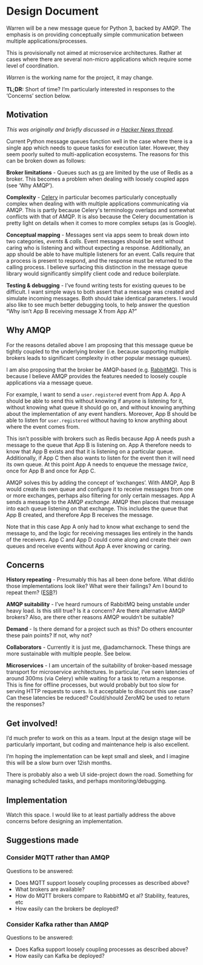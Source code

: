 # Design Document

Warren will be a new message queue for Python 3, backed by AMQP. 
The emphasis is on providing conceptually simple communication 
between multiple applications/processes.

This is provisionally not aimed at microservice architectures. Rather 
at cases where there are several non-micro applications which require some 
level of coordination.

*Warren* is the working name for the project, it may change.

**TL;DR:** Short of time? I’m particularly interested in responses to the ‘Concerns’ section below.

## Motivation

*This was originally and briefly discussed in a 
[Hacker News thread](https://news.ycombinator.com/item?id=14556988).*

Current Python message queues function well in the case where there 
is a single app which needs to queue tasks for execution later.
However, they seem poorly suited to multi-application ecosystems.
The reasons for this can be broken down as follows:

**Broker limitations** - Queues such as [rq](http://python-rq.org/)
are limited by the use of Redis as a broker. This 
becomes a problem when dealing with loosely coupled apps (see ‘Why AMQP’).

**Complexity** - [Celery](http://celery.readthedocs.io/) in particular 
becomes particularly conceptually complex when dealing with with 
multiple applications communicating via AMQP. This is partly because 
Celery's terminology overlaps and somewhat conflicts with that of AMQP.
It is also because the Celery documentation is pretty light on details 
when it comes to more complex setups (as is Google).

**Conceptual mapping** - Messages sent via apps seem to break down into 
two categories, *events* & *calls*. Event messages should be sent without 
caring who is listening and without expecting a response. Additionally, an app should 
be able to have multiple listeners for an event. Calls 
require that a process is present to respond, and the response must be 
returned to the calling process. I believe surfacing this distinction 
in the message queue library would significantly simplify client code 
and reduce boilerplate.

**Testing & debugging** - I’ve found writing tests for existing 
queues to be difficult. I want simple ways to both assert that a message was 
created and simulate incoming messages. Both should take identical parameters.
I would also like to see much better debugging tools, to help answer the question 
“Why isn’t App B receiving message X from App A?”

## Why AMQP

For the reasons detailed above I am proposing that this message queue be 
tightly coupled to the underlying broker (i.e. because 
supporting multiple brokers leads to significant complexity in other popular message queues).

I am also proposing that the broker be AMQP-based 
(e.g. [RabbitMQ](https://www.rabbitmq.com)). This is because I believe 
AMQP provides the features needed to loosely couple applications via a message queue.

For example, I want to send a ``user.registered`` event from App A. App A should 
be able to send this without knowing if anyone is listening for it, without knowing 
what queue it should go on, and without knowing anything about the implementation
of any event handlers. Moreover, App B should be able to listen for ``user.registered`` without 
having to know anything about where the event comes from.

This isn’t possible with brokers such as Redis because App A needs push a message 
to the queue that App B is listening on. App A therefore needs to know that App B exists and 
that it is listening on a particular queue. Additionally, if App C then also wants to listen 
for the event then it will need its own queue. At this point App A needs to enqueue the message *twice*, 
once for App B and once for App C.

AMQP solves this by adding the concept of ‘exchanges’.
With AMQP, App B would create its own queue and configure it to receive messages 
from one or more exchanges, perhaps also filtering for only certain messages.
App A sends a message to the AMQP *exchange*. AMQP then places that message into 
each queue listening on that exchange. This includes the queue that App B created, 
and therefore App B receives the message.

Note that in this case App A only had to know what exchange to send the message to, 
and the logic for receiving messages lies entirely in the hands of the receivers.
App C and App D could come along and create their own queues and receive events 
without App A ever knowing or caring.

## Concerns

**History repeating** - Presumably this has all been done before. 
What did/do those implementations look like? What were their failings? Am 
I bound to repeat them? ([ESB](https://en.wikipedia.org/wiki/Enterprise_service_bus)?)

**AMQP suitability** - I’ve heard rumours of RabbitMQ being unstable under 
heavy load. Is this still true? Is it a concern? Are there alternative AMQP brokers? Also,
are there other reasons AMQP wouldn’t be suitable?

**Demand** - Is there demand for a project such as this? Do others encounter these 
pain points? If not, why not?

**Collaborators** - Currently it is just me, @adamcharnock. These things are more 
sustainable with multiple people. See below.

**Microservices** - I am uncertain of the suitability of broker-based 
message transport for microservice architectures. In particular, I’ve seen 
latencies of around 300ms (via Celery) while waiting for a task to return a response.
This is fine for offline processes, but would probably but too slow for serving HTTP 
requests to users. Is it acceptable to discount this use case? 
Can these latencies be reduced? Could/should ZeroMQ be used to return the responses?

## Get involved!

I’d much prefer to work on this as a team. Input at the design stage will 
be particularly important, but coding and maintenance help is also excellent.

I’m hoping the implementation can be kept small and sleek, and I imagine this will 
be a slow burn over 12ish months.

There is probably also a web UI side-project down the road. Something for managing 
scheduled tasks, and perhaps monitoring/debugging.


## Implementation

Watch this space. I would like to at least partially address the above 
concerns before designing an implementation.

## Suggestions made

### Consider MQTT rather than AMQP

Questions to be answered:

* Does MQTT support loosely coupling processes as described above?
* What brokers are available?
* How do MQTT brokers compare to RabbitMQ et al? Stability, features, etc
* How easily can the brokers be deployed?

### Consider Kafka rather than AMQP

Questions to be answered:

* Does Kafka support loosely coupling processes as described above?
* How easily can Kafka be deployed?
